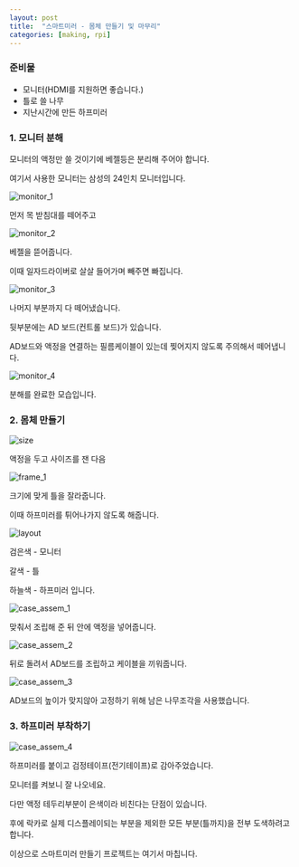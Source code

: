 ```yaml
---
layout: post
title:  "스마트미러 - 몸체 만들기 및 마무리"
categories: [making, rpi]
---
```


### 준비물

* 모니터(HDMI를 지원하면 좋습니다.)
* 틀로 쓸 나무
* 지난시간에 만든 하프미러

### 1. 모니터 분해

모니터의 액정만 쓸 것이기에 베젤등은 분리해 주어야 합니다.

여기서 사용한 모니터는 삼성의 24인치 모니터입니다.

![monitor_1](https://goo.gl/8t8foi)

먼저 목 받침대를 떼어주고

![monitor_2](https://goo.gl/kYJYgj)

베젤을 뜯어줍니다.

이때 일자드라이버로 살살 들어가며 빼주면 빠집니다.

![monitor_3](https://goo.gl/1jyZvq)

나머지 부분까지 다 떼어냈습니다.

뒷부분에는 AD 보드(컨트롤 보드)가 있습니다.

AD보드와 액정을 연결하는 필름케이블이 있는데 찢어지지 않도록 주의해서 떼어냅니다.

![monitor_4](https://goo.gl/2S6HYW)

분해를 완료한 모습입니다.

### 2. 몸체 만들기

![size](https://goo.gl/JDUq7c)

액정을 두고 사이즈를 잰 다음

![frame_1](https://goo.gl/5j7v4Y)

크기에 맞게 틀을 잘라줍니다.

이때 하프미러를 튀어나가지 않도록 해줍니다.

![layout](https://goo.gl/Yjg3NL)

검은색 - 모니터

갈색 - 틀

하늘색 - 하프미러 입니다.

![case_assem_1](https://goo.gl/QCKYCS)

맞춰서 조립해 준 뒤 안에 액정을 넣어줍니다.

![case_assem_2](https://goo.gl/tVok8b)

뒤로 돌려서 AD보드를 조립하고 케이블을 끼워줍니다.

![case_assem_3](https://goo.gl/RhtGBu)

AD보드의 높이가 맞지않아 고정하기 위해 남은 나무조각을 사용했습니다.

### 3. 하프미러 부착하기

![case_assem_4](https://goo.gl/cDuQ8E)

하프미러를 붙이고 검정테이프(전기테이프)로 감아주었습니다.

모니터를 켜보니 잘 나오네요.

다만 액정 테두리부분이 은색이라 비친다는 단점이 있습니다.

후에 락카로 실제 디스플레이되는 부분을 제외한 모든 부분(틀까지)을 전부 도색하려고 합니다.

이상으로 스마트미러 만들기 프로젝트는 여기서 마칩니다.



